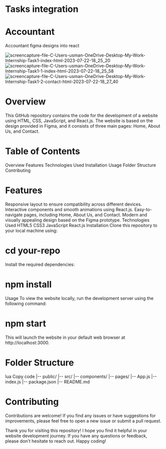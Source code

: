 # Tasks integration

# Accountant
Accountant figma designs into react

![screencapture-file-C-Users-usman-OneDrive-Desktop-My-Work-Internship-Task1-index-html-2023-07-22-18_25_20](https://github.com/usmanqamar123/Accountant/assets/138962365/bbfe8298-d179-4ce0-98f2-5c9c31680cf2)
![screencapture-file-C-Users-usman-OneDrive-Desktop-My-Work-Internship-Task1-1-index-html-2023-07-22-18_25_58](https://github.com/usmanqamar123/Accountant/assets/138962365/6fb37cb7-fff9-4b3a-aea0-21d65781369d)
![screencapture-file-C-Users-usman-OneDrive-Desktop-My-Work-Internship-Task1-2-contact-html-2023-07-22-18_27_40](https://github.com/usmanqamar123/Accountant/assets/138962365/2a08a0b9-a234-451f-830c-42b2803dad7e)


# Overview

This GitHub repository contains the code for the development of a website using HTML, CSS, JavaScript, and React.js. The website is based on the design provided in Figma, and it consists of three main pages: Home, About Us, and Contact.

# Table of Contents

Overview
Features
Technologies Used
Installation
Usage
Folder Structure
Contributing



# Features

Responsive layout to ensure compatibility across different devices.
Interactive components and smooth animations using React.js.
Easy-to-navigate pages, including Home, About Us, and Contact.
Modern and visually appealing design based on the Figma prototype.
Technologies Used
HTML5
CSS3
JavaScript
React.js
Installation
Clone this repository to your local machine using:




# cd your-repo
Install the required dependencies:

# npm install
Usage
To view the website locally, run the development server using the following command:


# npm start
This will launch the website in your default web browser at http://localhost:3000.

# Folder Structure
lua
Copy code
|-- public/
|-- src/
    |-- components/
    |-- pages/
    |-- App.js
    |-- index.js
|-- package.json
|-- README.md

# Contributing
Contributions are welcome! If you find any issues or have suggestions for improvements, please feel free to open a new issue or submit a pull request.


Thank you for visiting this repository! I hope you find it helpful in your website development journey. If you have any questions or feedback, please don't hesitate to reach out. Happy coding!
